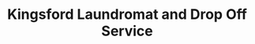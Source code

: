 ---
title: "Kingsford Laundromat and Drop Off Service"
url: /kingsford/kingsford-laundromat-and-drop-off-service/
shop: Wäscherei
---